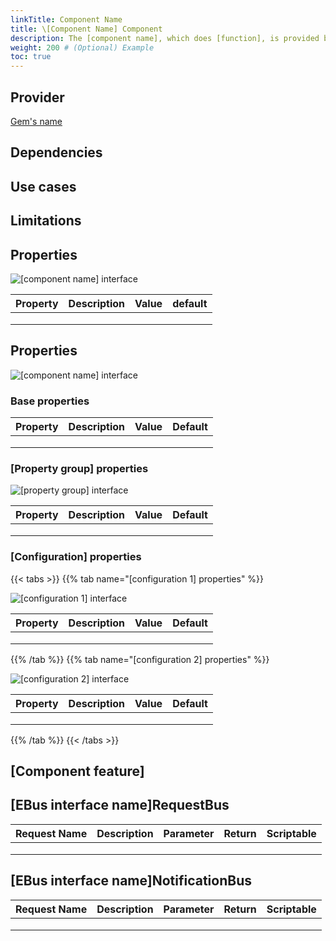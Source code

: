```yaml
---
linkTitle: Component Name
title: \[Component Name] Component
description: The [component name], which does [function], is provided by the [Gem name] in Open 3D Engine (O3DE). # Example
weight: 200 # (Optional) Example
toc: true
---
```


<!-- This is a template to create a component reference document. As you write this document, please refer to the writing guidelines: https://www.o3de.org/docs/contributing/to-docs/templates/component-reference-doc/-->

<!-- Introduction - Describe the component and what it does. -->


## Provider

[Gem's name](/docs/user-guide/gems/reference/<path-to-gem-docs>)


## Dependencies

<!-- (Optional) List the component's dependencies -->


## Use cases

<!-- (Optional) Write the use cases in which a user may want to use this component. -->


## Limitations

<!-- (Optional) Write the limitations of this component. Don't include any "future work". -->


## Properties

<!-- This example is for a simple set of properties. 
If you use this section, then delete the other Properties section. -->

![[component name] interface](/images/<path-to-images>)

| Property | Description | Value | default |
| - | - | - | - |
|   |   |   |   |
|   |   |   |   |
|   |   |   |   |


## Properties

<!-- This example is for a complex set of properties. 
If you use this section, then delete the other Properties section. -->

![[component name] interface](/images/<path-to-image>)


### Base properties

| Property | Description | Value | Default |
| - | - | - | - |
|   |   |   |   |
|   |   |   |   |
|   |   |   |   |

### [Property group] properties

![[property group] interface](/images/<path-to-image>)

| Property | Description | Value | Default |
| - | - | - | - |
|   |   |   |   |
|   |   |   |   |
|   |   |   |   |

### [Configuration] properties

{{< tabs >}} 
{{% tab name="[configuration 1] properties" %}}

![[configuration 1] interface](/images/<path-to-image>)

| Property | Description | Value | Default |
| - | - | - | - |
|   |   |   |   |
|   |   |   |   |
|   |   |   |   |

{{% /tab %}}
{{% tab name="[configuration 2] properties" %}}  

![[configuration 2] interface](/images/<path-to-image>)

| Property | Description | Value | Default |
| - | - | - | - |
|   |   |   |   |
|   |   |   |   |
|   |   |   |   |

{{% /tab %}}
{{< /tabs >}}


## [Component feature]

<!-- (Optional) Explain specific features of your component. Repeat this section for each additional topic, as needed. -->


## [EBus interface name]RequestBus

<!-- (Optional) Example: "Use the following request functions with the <Request EBus name> EBus interface to communicate with <component name> in your game." -->

| Request Name | Description | Parameter | Return | Scriptable |
| - | - | - | - | - |
|   |   |   |   |   |
|   |   |   |   |   |
|   |   |   |   |   |

## [EBus interface name]NotificationBus

<!-- (Optional) Example: "Use the following notification functions with the <Notification EBus name> EBus interface to communicate with <component name> in your game." -->

| Request Name | Description | Parameter | Return | Scriptable |
| - | - | - | - | - |
|   |   |   |   |   |
|   |   |   |   |   |
|   |   |   |   |   |
